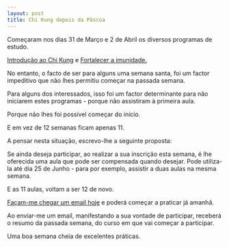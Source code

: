 ```yaml
---
layout: post
title: Chi Kung depois da Páscoa
---
```

Começaram nos dias 31 de Março e 2 de Abril os diversos programas de estudo. 

[Introdução ao Chi Kung](http://lourencoazevedo.com/zero.html) e [Fortalecer a imunidade.](http://lourencoazevedo.com/imunidade.html) 

No entanto, o facto de ser para alguns uma semana santa, foi um factor impeditivo que não lhes permitiu começar na passada semana. 

Para alguns dos interessados, isso foi um factor determinante para não iniciarem estes programas - porque não assistiram à primeira aula. 

Porque não lhes foi possível começar do início. 

E em vez de 12 semanas ficam apenas 11. 

A pensar nesta situação, escrevo-lhe a seguinte proposta:

Se ainda deseja participar, ao realizar a sua inscrição esta semana, é lhe oferecida uma aula que pode ser compensada quando desejar. Pode utiliza-la até dia 25 de Junho - para por exemplo, assistir a duas aulas na mesma semana.

E as 11 aulas, voltam a ser 12 de novo. 

[Façam-me chegar um email hoje](mailto:lourenco.azevedo@gmail.com) e poderá começar a praticar já amanhã. 

Ao enviar-me um email, manifestando a sua vontade de participar, receberá o resumo da passada semana, do curso em que vai começar a participar. 

Uma boa semana cheia de excelentes práticas.  
